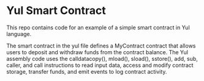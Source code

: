 # Yul Smart Contract 
This repo contains code for an example of a simple smart contract in Yul language.

The smart contract in the yul file defines a MyContract contract that allows users to deposit and withdraw funds from the contract balance. The Yul assembly code uses the calldatacopy(), mload(), sload(), sstore(), add, sub, caller, and call instructions to read input data, access and modify contract storage, transfer funds, and emit events to log contract activity.
